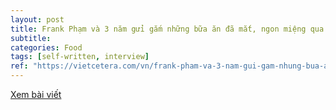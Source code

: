 ```yaml
---
layout: post
title: Frank Phạm và 3 năm gửi gắm những bữa ăn đã mắt, ngon miệng qua kênh Culinary Frank
subtitle: 
categories: Food
tags: [self-written, interview]
ref: "https://vietcetera.com/vn/frank-pham-va-3-nam-gui-gam-nhung-bua-an-da-mat-ngon-mieng-qua-kenh-culinary-frank"
---
```

[Xem bài viết](https://vietcetera.com/vn/frank-pham-va-3-nam-gui-gam-nhung-bua-an-da-mat-ngon-mieng-qua-kenh-culinary-frank)
